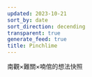 ```yaml
---
updated: 2023-10-21
sort_by: date
sort_direction: decending
transparent: true
generate_feed: true
title: Pinchlime
---
```


南觀×難關×喃倌的想法快照